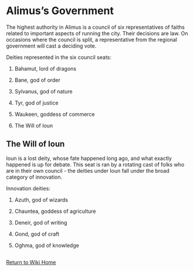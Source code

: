 # Alimus’s Government

The highest authority in Alimus is a council of six representatives of faiths related to important aspects of running the city. Their decisions are law. On occasions where the council is split, a representative from the regional government will cast a deciding vote.

Deities represented in the six council seats:

1. Bahamut, lord of dragons
    
2. Bane, god of order
    
3. Sylvanus, god of nature
    
4. Tyr, god of justice
    
5. Waukeen, goddess of commerce
    
6. The Will of Ioun
    

## The Will of Ioun

Ioun is a lost deity, whose fate happened long ago, and what exactly happened is up for debate. This seat is ran by a rotating cast of folks who are in their own council - the deities under Ioun fall under the broad category of innovation.

Innovation deities:

1. Azuth, god of wizards
    
2. Chauntea, goddess of agriculture
    
3. Deneir, god of writing
    
4. Gond, god of craft
    
5. Oghma, god of knowledge

## 
[Return to Wiki Home](https://isaaclepley.github.io/Alimus-Public)